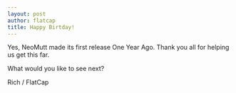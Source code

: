 ```yaml
---
layout: post
author: flatcap
title: Happy Birtday!
---
```


Yes, NeoMutt made its first release One Year Ago. Thank you all for helping us
get this far.

What would you like to see next?

Rich / FlatCap

